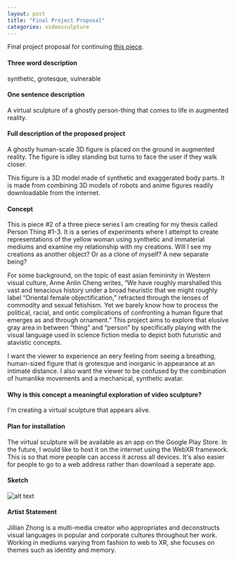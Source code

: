 ```yaml
---
layout: post
title: "Final Project Proposal"
categories: videosculpture
---
```


Final project proposal for continuing [this piece](http://blog.jzhong.today/videosculpture/AR-Ghost-Progress/).

#### Three word description ####
synthetic, grotesque, vulnerable

#### One sentence description ####
A virtual sculpture of a ghostly person-thing that comes to life in augmented reality.

#### Full description of the proposed project ####
A ghostly human-scale 3D figure is placed on the ground in augmented reality. The figure is idley standing but turns to face the user if they walk closer.

This figure is a 3D model made of synthetic and exaggerated body parts. It is made from combining 3D models of robots and anime figures readily downloadable from the internet.

#### Concept ####
This is piece #2 of a three piece series I am creating for my thesis called Person Thing #1-3. It is a series of experiments where I attempt to create representations of the yellow woman using synthetic and immaterial mediums and examine my relationship with my creations. Will I see my creations as another object? Or as a clone of myself? A new separate being?

For some background, on the topic of east asian femininity in Western visual culture, Anne Anlin Cheng writes, “We have roughly marshalled this vast and tenacious history under a broad heuristic that we might roughly label “Oriental female objectification,” refracted through the lenses of commodity and sexual fetishism. Yet we barely know how to process the political, racial, and ontic complications of confronting a human figure that emerges as and through ornament.” This project aims to explore that elusive gray area in between “thing” and “person” by specifically playing with the visual language used in science fiction media to depict both futuristic and atavistic concepts.

I want the viewer to experience an eery feeling from seeing a breathing, human-sized figure that is grotesque and inorganic in appearance at an intimate distance. I also want the viewer to be confused by the combination of humanlike movements and a mechanical, synthetic avatar.

#### Why is this concept a meaningful exploration of video sculpture? ####
I'm creating a virtual sculpture that appears alive.

#### Plan for installation ####
The virtual sculpture will be available as an app on the Google Play Store. In the future, I would like to host it on the internet using the WebXR framework. This is so that more people can access it across all devices. It's also easier for people to go to a web address rather than download a seperate app.

#### Sketch ####
![alt text](https://raw.githubusercontent.com/jirrian/jirrian.github.io/master/images/videosculpture/ghost/sketch.jpg)

#### Artist Statement ####
Jillian Zhong is a multi-media creator who appropriates and deconstructs visual languages in popular and corporate cultures throughout her work. Working in mediums varying from fashion to web to XR, she focuses on themes such as identity and memory.

